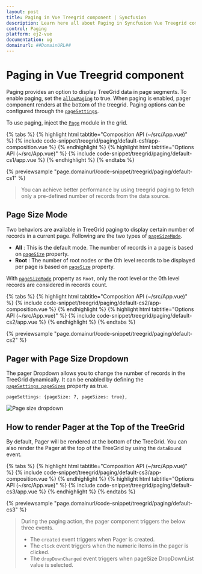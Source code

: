```yaml
---
layout: post
title: Paging in Vue Treegrid component | Syncfusion
description: Learn here all about Paging in Syncfusion Vue Treegrid component of Syncfusion Essential JS 2 and more.
control: Paging 
platform: ej2-vue
documentation: ug
domainurl: ##DomainURL##
---
```


# Paging in Vue Treegrid component

Paging provides an option to display TreeGrid data in page segments. To enable paging, set the [`allowPaging`](https://ej2.syncfusion.com/vue/documentation/api/treegrid/#allowpaging) to true. When paging is enabled, pager component renders at the bottom of the treegrid. Paging options can be configured through the [`pageSettings`](https://ej2.syncfusion.com/vue/documentation/api/treegrid/#pagesettings).

To use paging, inject the [`Page`](https://ej2.syncfusion.com/vue/documentation/api/treegrid/#pagermodule) module in the grid.

{% tabs %}
{% highlight html tabtitle="Composition API (~/src/App.vue)" %}
{% include code-snippet/treegrid/paging/default-cs1/app-composition.vue %}
{% endhighlight %}
{% highlight html tabtitle="Options API (~/src/App.vue)" %}
{% include code-snippet/treegrid/paging/default-cs1/app.vue %}
{% endhighlight %}
{% endtabs %}
        
{% previewsample "page.domainurl/code-snippet/treegrid/paging/default-cs1" %}

> You can achieve better performance by using treegrid paging to fetch only a pre-defined number of records from the data source.

## Page Size Mode

Two behaviors are available in TreeGrid paging to display certain number of records in a current page. Following are the two types of [`pageSizeMode`](https://ej2.syncfusion.com/vue/documentation/api/treegrid/pageSettingsModel/#pagesizemode).

* **All** : This is the default mode. The number of records in a page is based on [`pageSize`](https://ej2.syncfusion.com/vue/documentation/api/treegrid/pageSettingsModel/#pagesize) property.
* **Root** : The number of root nodes or the 0th level records to be displayed per page is based on [`pageSize`](https://ej2.syncfusion.com/vue/documentation/api/treegrid/pageSettingsModel/#pagesize) property.

With [`pageSizeMode`](https://ej2.syncfusion.com/vue/documentation/api/treegrid/pageSettingsModel/#pagesizemode) property as `Root`, only the root level or the 0th level records are considered in records count.

{% tabs %}
{% highlight html tabtitle="Composition API (~/src/App.vue)" %}
{% include code-snippet/treegrid/paging/default-cs2/app-composition.vue %}
{% endhighlight %}
{% highlight html tabtitle="Options API (~/src/App.vue)" %}
{% include code-snippet/treegrid/paging/default-cs2/app.vue %}
{% endhighlight %}
{% endtabs %}
        
{% previewsample "page.domainurl/code-snippet/treegrid/paging/default-cs2" %}

## Pager with Page Size Dropdown

The pager Dropdown allows you to change the number of records in the TreeGrid dynamically. It can be enabled by defining the [`pageSettings.pageSizes`](https://ej2.syncfusion.com/vue/documentation/api/treegrid/pageSettingsModel/#pagesizes) property as true.

```
pageSettings: {pageSize: 7, pageSizes: true},
```

<!-- markdownlint-disable MD033 -->
<img src="./images/pagesizes.png" alt="Page size dropdown">
<!-- markdownlint-enable MD033 -->

## How to render Pager at the Top of the TreeGrid

By default, Pager will be rendered at the bottom of the TreeGrid. You can also render the Pager at the top of the TreeGrid by using the `dataBound` event.

{% tabs %}
{% highlight html tabtitle="Composition API (~/src/App.vue)" %}
{% include code-snippet/treegrid/paging/default-cs3/app-composition.vue %}
{% endhighlight %}
{% highlight html tabtitle="Options API (~/src/App.vue)" %}
{% include code-snippet/treegrid/paging/default-cs3/app.vue %}
{% endhighlight %}
{% endtabs %}
        
{% previewsample "page.domainurl/code-snippet/treegrid/paging/default-cs3" %}

> During the paging action, the pager component triggers the below three events.
> * The `created` event triggers when Pager is created.
> * The `click` event triggers when the numeric items in the pager is clicked.
> * The `dropDownChanged` event triggers when pageSize DropDownList value is selected.